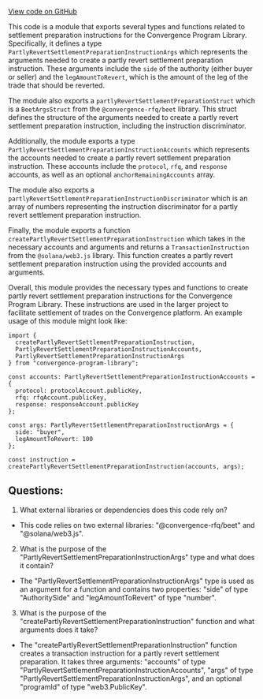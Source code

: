 [View code on GitHub](https://github.com/convergence-rfq/convergence-program-library/rfq/js/generated/instructions/partlyRevertSettlementPreparation.d.ts)

This code is a module that exports several types and functions related to settlement preparation instructions for the Convergence Program Library. Specifically, it defines a type `PartlyRevertSettlementPreparationInstructionArgs` which represents the arguments needed to create a partly revert settlement preparation instruction. These arguments include the `side` of the authority (either buyer or seller) and the `legAmountToRevert`, which is the amount of the leg of the trade that should be reverted.

The module also exports a `partlyRevertSettlementPreparationStruct` which is a `BeetArgsStruct` from the `@convergence-rfq/beet` library. This struct defines the structure of the arguments needed to create a partly revert settlement preparation instruction, including the instruction discriminator.

Additionally, the module exports a type `PartlyRevertSettlementPreparationInstructionAccounts` which represents the accounts needed to create a partly revert settlement preparation instruction. These accounts include the `protocol`, `rfq`, and `response` accounts, as well as an optional `anchorRemainingAccounts` array.

The module also exports a `partlyRevertSettlementPreparationInstructionDiscriminator` which is an array of numbers representing the instruction discriminator for a partly revert settlement preparation instruction.

Finally, the module exports a function `createPartlyRevertSettlementPreparationInstruction` which takes in the necessary accounts and arguments and returns a `TransactionInstruction` from the `@solana/web3.js` library. This function creates a partly revert settlement preparation instruction using the provided accounts and arguments.

Overall, this module provides the necessary types and functions to create partly revert settlement preparation instructions for the Convergence Program Library. These instructions are used in the larger project to facilitate settlement of trades on the Convergence platform. An example usage of this module might look like:

```
import {
  createPartlyRevertSettlementPreparationInstruction,
  PartlyRevertSettlementPreparationInstructionAccounts,
  PartlyRevertSettlementPreparationInstructionArgs
} from "convergence-program-library";

const accounts: PartlyRevertSettlementPreparationInstructionAccounts = {
  protocol: protocolAccount.publicKey,
  rfq: rfqAccount.publicKey,
  response: responseAccount.publicKey
};

const args: PartlyRevertSettlementPreparationInstructionArgs = {
  side: "buyer",
  legAmountToRevert: 100
};

const instruction = createPartlyRevertSettlementPreparationInstruction(accounts, args);
```
## Questions: 
 1. What external libraries or dependencies does this code rely on?
- This code relies on two external libraries: "@convergence-rfq/beet" and "@solana/web3.js".

2. What is the purpose of the "PartlyRevertSettlementPreparationInstructionArgs" type and what does it contain?
- The "PartlyRevertSettlementPreparationInstructionArgs" type is used as an argument for a function and contains two properties: "side" of type "AuthoritySide" and "legAmountToRevert" of type "number".

3. What is the purpose of the "createPartlyRevertSettlementPreparationInstruction" function and what arguments does it take?
- The "createPartlyRevertSettlementPreparationInstruction" function creates a transaction instruction for a partly revert settlement preparation. It takes three arguments: "accounts" of type "PartlyRevertSettlementPreparationInstructionAccounts", "args" of type "PartlyRevertSettlementPreparationInstructionArgs", and an optional "programId" of type "web3.PublicKey".